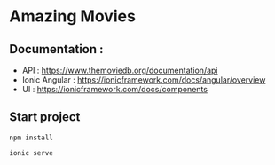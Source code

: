 # Amazing Movies

## Documentation :

- API : https://www.themoviedb.org/documentation/api
- Ionic Angular : https://ionicframework.com/docs/angular/overview
- UI : https://ionicframework.com/docs/components

## Start project

```
npm install
```

```
ionic serve
```

